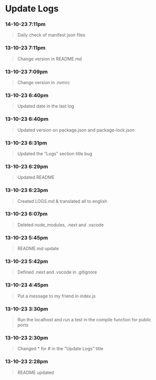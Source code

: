 
# Update Logs #

### 14-10-23 7:11pm
> Daily check of manifest json files

### 13-10-23 7:11pm
> Change version in README.md

### 13-10-23 7:09pm
> Change version in .nvmrc

### 13-10-23 6:40pm
> Updated date in the last log

### 13-10-23 6:40pm
> Updated version on package.json and package-lock.json

### 13-10-23 6:31pm
> Updated the "Logs" section title bug 

### 13-10-23 6:29pm
> Updated README

### 13-10-23 6:23pm
> Created LOGS.md & translated all to english

### 13-10-23 6:07pm
> Deleted node_modules, .next and .vscode

### 13-10-23 5:45pm
> README.md update

### 13-10-23 5:42pm
> Defined .next and .vscode in .gitignore

### 13-10-23 4:45pm
> Put a message to my friend in index.js

### 13-10-23 3:30pm
> Run the localhost and run a test in the compile function for public ports

### 13-10-23 2:30pm
> Changed * for # in the "Update Logs" title

### 13-10-23 2:28pm
> README updated